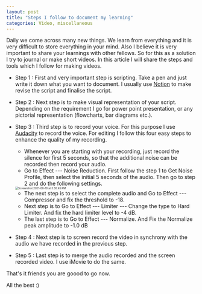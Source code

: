 ```yaml
---
layout: post
title: "Steps I follow to document my learning"
categories: Video, miscellaneous
---
```


Daily we come across many new things.  We learn from everything and it is very difficult to store everything in your mind. Also I believe it is very important to share your learnings with other fellows. So for this as a solution I try to journal or make short videos. In this article I will share the steps and tools which I follow for making videos. 

- Step 1 : First and very important step is scripting. Take a pen and just write it down what you want to document. I usually use <u>Notion</u> to make revise the script and finalise the script. 

- Step 2 : Next step is to make visual representation of your script. Depending on the requirement I  go for power point presentation, or any pictorial representation (flowcharts, bar diagrams etc.).

- Step 3 : Third step is to record your voice. For this purpose I use <u>Audacity</u> to record the voice. For editing I follow this four easy steps to enhance the quality of my recording. 

  - Whenever you are starting with your recording, just record the silence for first 5 seconds, so that the additional noise can be recorded then record your audio. 
  - Go to Effect --- Noise Reduction. First follow the step 1 to Get Noise Profile, then select the initial 5 seconds of the audio. Then go to step 2 and do the following settings. 

  <img src="/Users/meenu/Library/Application Support/typora-user-images/Screenshot 2021-08-10 at 3.30.45 PM.png" alt="Screenshot 2021-08-10 at 3.30.45 PM" style="zoom:50%;" />

  - The next step is to select the complete audio and Go to Effect --- Compressor and fix the threshold to -18.
  - Next step is to Go to Effect --- Limiter --- Change the type to Hard Limiter. And fix the hard limiter level to -4 dB.
  - The last step is to Go to Effect --- Normalize. And Fix the Normalize peak amplitude to -1.0 dB

- Step 4 : Next step is to screen record the video in synchrony with the audio we have recorded in the previous step. 

- Step 5 : Last step is to merge the audio recorded and the screen recorded video. I use iMovie to do the same. 

That's it friends you are goood to go now. 

All the best :)

​		

